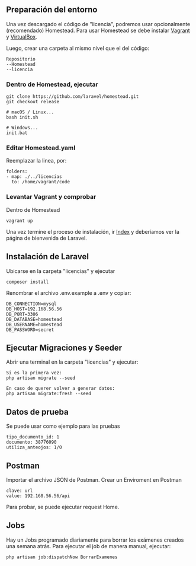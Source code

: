 
## Preparación del entorno

Una vez descargado el código de "licencia", podremos usar opcionalmente (recomendado) Homestead.
Para usar Homestead se debe instalar [Vagrant](https://developer.hashicorp.com/vagrant/downloads) y [VirtualBox](https://www.virtualbox.org/wiki/Downloads).

Luego, crear una carpeta al mismo nivel que el del código:
 
    Repositorio
    --Homestead
    --licencia
     
 
### Dentro de Homestead, ejecutar

    git clone https://github.com/laravel/homestead.git
    git checkout release

    # macOS / Linux...
    bash init.sh
    
    # Windows...
    init.bat


### Editar Homestead.yaml

Reemplazar la linea, por:

    folders:
    - map: ./../licencias
      to: /home/vagrant/code


### Levantar Vagrant y comprobar

Dentro de Homestead

    vagrant up

Una vez termine el proceso de instalación, ir  [Index](http://192.168.56.56) y deberíamos ver la página de bienvenida de Laravel.

## Instalación de Laravel

Ubicarse en la carpeta "licencias" y ejecutar

    composer install

Renombrar el archivo .env.example a .env y copiar:

    DB_CONNECTION=mysql
    DB_HOST=192.168.56.56
    DB_PORT=3306
    DB_DATABASE=homestead
    DB_USERNAME=homestead
    DB_PASSWORD=secret

## Ejecutar Migraciones y Seeder
Abrir una terminal en la carpeta "licencias" y ejecutar:

    Si es la primera vez:
    php artisan migrate --seed

    En caso de querer volver a generar datos:
    php artisan migrate:fresh --seed

## Datos de prueba

Se puede usar como ejemplo para las pruebas

    tipo_documento_id: 1
    documento: 38776090
    utiliza_anteojos: 1/0

## Postman

Importar el archivo JSON de Postman.
Crear un Enviroment en Postman

    clave: url
    value: 192.168.56.56/api

Para probar, se puede ejecutar request Home.

## Jobs

Hay un Jobs programado diariamente para borrar los exámenes creados una semana atrás.
Para ejecutar el job de manera manual, ejecutar:

    php artisan job:dispatchNow BorrarExamenes

